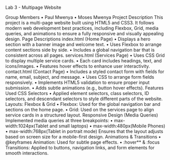 Lab 3 - Multipage Website

Group Members
•	Paul Mwenya
•	Moses Mwenya
Project Description
This project is a multi-page website built using HTML5 and CSS3. It follows modern web development best practices, including Flexbox, Grid, media queries, and animations to ensure a fully responsive and visually appealing design.
Page Descriptions
 index.html (Home Page)
•	Displays a hero section with a banner image and welcome text.
•	Uses Flexbox to arrange content sections side by side.
•	Includes a global navigation bar that is consistent across all pages.
services.html (Services Page)
•	Uses CSS Grid to display multiple service cards.
•	Each card includes headings, text, and icons/images.
•	Features hover effects to enhance user interactivity.
 contact.html (Contact Page)
•	Includes a styled contact form with fields for name, email, subject, and message.
•	Uses CSS to arrange form fields responsively.
•	Implements HTML5 validation to ensure proper input submission.
•	Adds subtle animations (e.g., button hover effects).
Features Used
CSS Selectors
•	Applied element selectors, class selectors, ID selectors, and descendant selectors to style different parts of the website.
Layouts: Flexbox & Grid
•	Flexbox: Used for the global navigation bar and sections on the home page.
•	Grid: Used on the services page to align service cards in a structured layout.
Responsive Design (Media Queries)
Implemented media queries at three breakpoints:
•	max-width:1024px(Tablet and small laptops)
•	max-width:480px(Mobile Phones)
•	max-width:768px(Tablet in portrait mode)
Ensures that the layout adjusts based on screen size for a mobile-first design.
Animations & Transitions
•	@keyframes Animation: Used for subtle page effects.
•	:hover** & :focus Transitions: Applied to buttons, navigation links, and form elements for smooth interactions.

